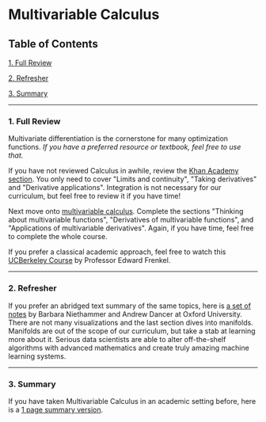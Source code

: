 # Multivariable Calculus

## Table of Contents
[1. Full Review](#section-a)

[2. Refresher](#section-b)

[3. Summary](#section-c)

---

### <a name="section-a"></a>1. Full Review

Multivariate differentiation is the cornerstone for many optimization functions. *If you have a preferred resource or textbook, feel free to use that.*

If you have not reviewed Calculus in awhile, review the [Khan Academy section](https://www.khanacademy.org/math/calculus-home). You only need to cover "Limits and continuity", "Taking derivatives" and "Derivative applications". Integration is not necessary for our curriculum, but feel free to review it if you have time!

Next move onto [multivariable calculus](https://www.khanacademy.org/math/calculus-home/multivariable-calculus).  Complete the sections "Thinking about multivariable functions", "Derivatives of multivariable functions", and "Applications of multivariable derivatives". Again, if you have time, feel free to complete the whole course.

If you prefer a classical academic approach, feel free to watch this [UCBerkeley Course](https://www.youtube.com/watch?v=cw6pHhjhKmk) by Professor Edward Frenkel.

---

### <a name="section-b"></a>2. Refresher

If you prefer an abridged text summary of the same topics, here is [a set of notes](resources/mvc.pdf) by Barbara Niethammer and Andrew Dancer at Oxford University. There are not many visualizations and the last section dives into manifolds. Manifolds are out of the scope of our curriculum, but take a stab at learning more about it. Serious data scientists are able to alter off-the-shelf algorithms with advanced mathematics and create truly amazing machine learning systems.

---

### <a name="section-c"></a>3. Summary

If you have taken Multivariable Calculus in an academic setting before, here is a [1 page summary version](resources/calculus-1.pdf).
